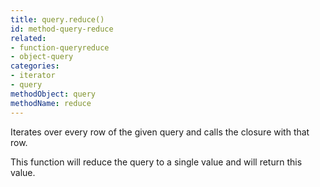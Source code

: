 ```yaml
---
title: query.reduce()
id: method-query-reduce
related:
- function-queryreduce
- object-query
categories:
- iterator
- query
methodObject: query
methodName: reduce
---
```


Iterates over every row of the given query and calls the closure with that row. 

This function will reduce the query to a single value and will return this value.
